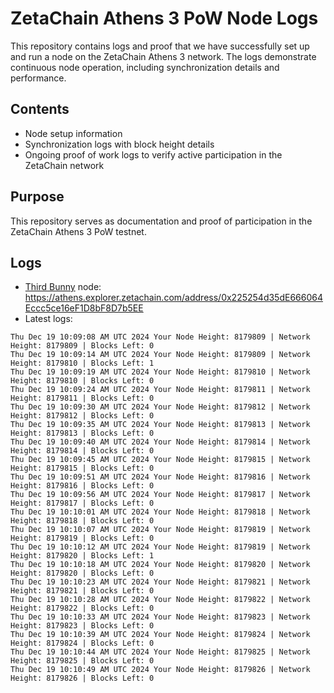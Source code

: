 # ZetaChain Athens 3 PoW Node Logs
This repository contains logs and proof that we have successfully set up and run a node on the ZetaChain Athens 3 network. The logs demonstrate continuous node operation, including synchronization details and performance.

## Contents
- Node setup information
- Synchronization logs with block height details
- Ongoing proof of work logs to verify active participation in the ZetaChain network

## Purpose
This repository serves as documentation and proof of participation in the ZetaChain Athens 3 PoW testnet.

## Logs

- [Third Bunny](https://thirdbunny.xyz/) node: https://athens.explorer.zetachain.com/address/0x225254d35dE666064Eccc5ce16eF1D8bF8D7b5EE
- Latest logs:
```
Thu Dec 19 10:09:08 AM UTC 2024 Your Node Height: 8179809 | Network Height: 8179809 | Blocks Left: 0
Thu Dec 19 10:09:14 AM UTC 2024 Your Node Height: 8179809 | Network Height: 8179810 | Blocks Left: 1
Thu Dec 19 10:09:19 AM UTC 2024 Your Node Height: 8179810 | Network Height: 8179810 | Blocks Left: 0
Thu Dec 19 10:09:24 AM UTC 2024 Your Node Height: 8179811 | Network Height: 8179811 | Blocks Left: 0
Thu Dec 19 10:09:30 AM UTC 2024 Your Node Height: 8179812 | Network Height: 8179812 | Blocks Left: 0
Thu Dec 19 10:09:35 AM UTC 2024 Your Node Height: 8179813 | Network Height: 8179813 | Blocks Left: 0
Thu Dec 19 10:09:40 AM UTC 2024 Your Node Height: 8179814 | Network Height: 8179814 | Blocks Left: 0
Thu Dec 19 10:09:45 AM UTC 2024 Your Node Height: 8179815 | Network Height: 8179815 | Blocks Left: 0
Thu Dec 19 10:09:51 AM UTC 2024 Your Node Height: 8179816 | Network Height: 8179816 | Blocks Left: 0
Thu Dec 19 10:09:56 AM UTC 2024 Your Node Height: 8179817 | Network Height: 8179817 | Blocks Left: 0
Thu Dec 19 10:10:01 AM UTC 2024 Your Node Height: 8179818 | Network Height: 8179818 | Blocks Left: 0
Thu Dec 19 10:10:07 AM UTC 2024 Your Node Height: 8179819 | Network Height: 8179819 | Blocks Left: 0
Thu Dec 19 10:10:12 AM UTC 2024 Your Node Height: 8179819 | Network Height: 8179820 | Blocks Left: 1
Thu Dec 19 10:10:18 AM UTC 2024 Your Node Height: 8179820 | Network Height: 8179820 | Blocks Left: 0
Thu Dec 19 10:10:23 AM UTC 2024 Your Node Height: 8179821 | Network Height: 8179821 | Blocks Left: 0
Thu Dec 19 10:10:28 AM UTC 2024 Your Node Height: 8179822 | Network Height: 8179822 | Blocks Left: 0
Thu Dec 19 10:10:33 AM UTC 2024 Your Node Height: 8179823 | Network Height: 8179823 | Blocks Left: 0
Thu Dec 19 10:10:39 AM UTC 2024 Your Node Height: 8179824 | Network Height: 8179824 | Blocks Left: 0
Thu Dec 19 10:10:44 AM UTC 2024 Your Node Height: 8179825 | Network Height: 8179825 | Blocks Left: 0
Thu Dec 19 10:10:49 AM UTC 2024 Your Node Height: 8179826 | Network Height: 8179826 | Blocks Left: 0
```

